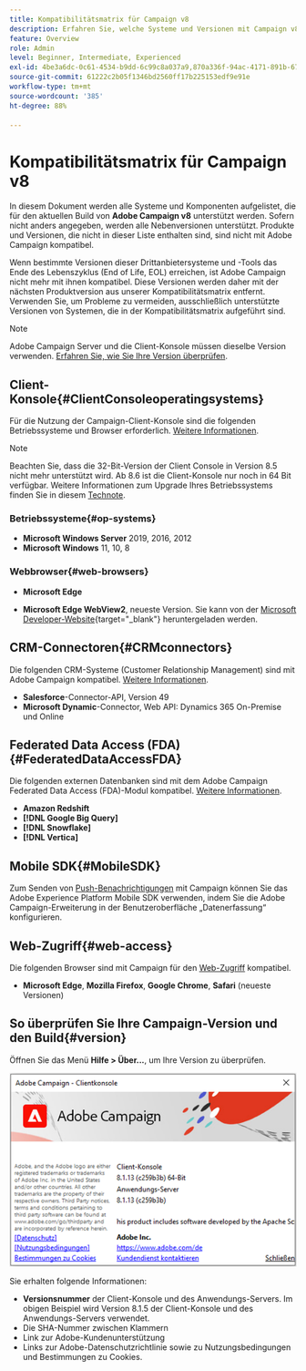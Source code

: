 ```yaml
---
title: Kompatibilitätsmatrix für Campaign v8
description: Erfahren Sie, welche Systeme und Versionen mit Campaign v8 kompatibel sind
feature: Overview
role: Admin
level: Beginner, Intermediate, Experienced
exl-id: 4be3a6dc-0c61-4534-b9dd-6c99c8a037a9,870a336f-94ac-4171-891b-67614feef6ef,bebdd930-c7f6-4629-a489-3c704b33f058,d493e613-eb61-43b1-9c6d-1bd881af0734
source-git-commit: 61222c2b05f1346bd2560ff17b225153edf9e91e
workflow-type: tm+mt
source-wordcount: '385'
ht-degree: 88%

---
```


# Kompatibilitätsmatrix für Campaign v8

In diesem Dokument werden alle Systeme und Komponenten aufgelistet, die für den aktuellen Build von **Adobe Campaign v8** unterstützt werden. Sofern nicht anders angegeben, werden alle Nebenversionen unterstützt. Produkte und Versionen, die nicht in dieser Liste enthalten sind, sind nicht mit Adobe Campaign kompatibel.

Wenn bestimmte Versionen dieser Drittanbietersysteme und -Tools das Ende des Lebenszyklus (End of Life, EOL) erreichen, ist Adobe Campaign nicht mehr mit ihnen kompatibel. Diese Versionen werden daher mit der nächsten Produktversion aus unserer Kompatibilitätsmatrix entfernt. Verwenden Sie, um Probleme zu vermeiden, ausschließlich unterstützte Versionen von Systemen, die in der Kompatibilitätsmatrix aufgeführt sind.

>[!NOTE]
>
>Adobe Campaign Server und die Client-Konsole müssen dieselbe Version verwenden. [Erfahren Sie, wie Sie Ihre Version überprüfen](#version).

## Client-Konsole{#ClientConsoleoperatingsystems}

Für die Nutzung der Campaign-Client-Konsole sind die folgenden Betriebssysteme und Browser erforderlich. [Weitere Informationen](connect.md).

>[!NOTE]
>
>Beachten Sie, dass die 32-Bit-Version der Client Console in Version 8.5 nicht mehr unterstützt wird. Ab 8.6 ist die Client-Konsole nur noch in 64 Bit verfügbar. Weitere Informationen zum Upgrade Ihres Betriebssystems finden Sie in diesem [Technote](https://experienceleague.adobe.com/docs/campaign/technotes-ac/tn-new/console.html).

### Betriebssysteme{#op-systems}

* **Microsoft Windows Server** 2019, 2016, 2012
* **Microsoft Windows** 11, 10, 8

### Webbrowser{#web-browsers}

* **Microsoft Edge**

* **Microsoft Edge WebView2**, neueste Version. Sie kann von der [Microsoft Developer-Website](http://www.adobe.com/go/acc-ms-webview2-runtime-download_de){target="_blank"} heruntergeladen werden.

## CRM-Connectoren{#CRMconnectors}

Die folgenden CRM-Systeme (Customer Relationship Management) sind mit Adobe Campaign kompatibel. [Weitere Informationen](../connect/crm.md).

* **Salesforce**-Connector-API, Version 49
* **Microsoft Dynamic**-Connector, Web API: Dynamics 365 On-Premise und Online

## Federated Data Access (FDA){#FederatedDataAccessFDA}

Die folgenden externen Datenbanken sind mit dem Adobe Campaign Federated Data Access (FDA)-Modul kompatibel. [Weitere Informationen](../connect/fda.md).

* **Amazon Redshift**
* **[!DNL Google Big Query]**
* **[!DNL Snowflake]**
* **[!DNL Vertica]**

## Mobile SDK{#MobileSDK}

Zum Senden von [Push-Benachrichtigungen](../send/push.md) mit Campaign können Sie das Adobe Experience Platform Mobile SDK verwenden, indem Sie die Adobe Campaign-Erweiterung in der Benutzeroberfläche „Datenerfassung“ konfigurieren.


## Web-Zugriff{#web-access}

Die folgenden Browser sind mit Campaign für den [Web-Zugriff](connect.md#web-access) kompatibel.

* **Microsoft Edge**, **Mozilla Firefox**, **Google Chrome**, **Safari** (neueste Versionen)

## So überprüfen Sie Ihre Campaign-Version    und den Build{#version}

Öffnen Sie das Menü **Hilfe > Über...**, um Ihre Version zu überprüfen.

![](assets/ac-version.png)

Sie erhalten folgende Informationen:

* **Versionsnummer** der Client-Konsole und des Anwendungs-Servers. Im obigen Beispiel wird Version 8.1.5 der Client-Konsole und des Anwendungs-Servers verwendet.
* Die SHA-Nummer zwischen Klammern
* Link zur Adobe-Kundenunterstützung
* Links zur Adobe-Datenschutzrichtlinie sowie zu Nutzungsbedingungen und Bestimmungen zu Cookies.
